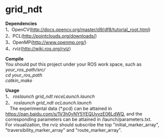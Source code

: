 grid_ndt
===========
<b>Dependencies</b><br/>
1、OpenCV(http://docs.opencv.org/master/d9/df8/tutorial_root.html)<br/>
2、PCL(http://pointclouds.org/downloads/)<br/>
3、OpenMP(http://www.openmp.org/)<br/>
4、rviz(http://wiki.ros.org/rviz)<br/>


<b>Compile</b><br/>
You should put this project under your ROS work space, such as <i>your_ros_path/src/</i><br/>
<i>cd your_ros_path</i><br/>
<i>catkin_make</i><br/>

<b>Usage</b><br/>
1、 <i>roslaunch grid_ndt receLaunch.launch</i><br/>
2、 <i>roslaunch grid_ndt ocLaunch.launch</i><br/>
&ensp;&ensp;The experimental data (*.pcd) can be attained in https://pan.baidu.com/s/1V3h0yNY5YEQUvvzE06LdWQ,
and the corresponding parameters can be attained in /launch/parameters.txt.<br/>
For visualization, the rviz should subscribe the top "initial_marker_array", "traversibility_marker_array" and "route_marker_array".


